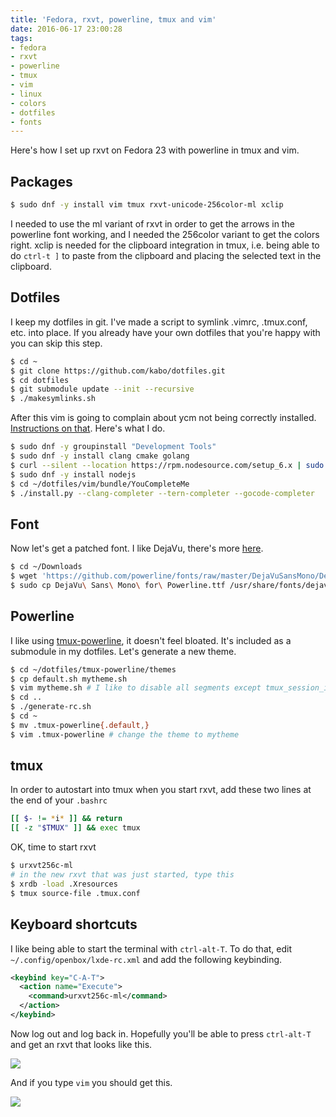 ```yaml
---
title: 'Fedora, rxvt, powerline, tmux and vim'
date: 2016-06-17 23:00:28
tags:
- fedora
- rxvt
- powerline
- tmux
- vim
- linux
- colors
- dotfiles
- fonts
---
```

Here's how I set up rxvt on Fedora 23 with powerline in tmux and vim.

## Packages

``` bash
$ sudo dnf -y install vim tmux rxvt-unicode-256color-ml xclip
```

I needed to use the ml variant of rxvt in order to get the arrows in the powerline font working, and I needed the 256color variant to get the colors right.
xclip is needed for the clipboard integration in tmux, i.e. being able to do `ctrl-t ]` to paste from the clipboard and placing the selected text in the clipboard.

## Dotfiles

I keep my dotfiles in git. I've made a script to symlink .vimrc, .tmux.conf, etc. into place.
If you already have your own dotfiles that you're happy with you can skip this step.

``` bash
$ cd ~
$ git clone https://github.com/kabo/dotfiles.git
$ cd dotfiles
$ git submodule update --init --recursive
$ ./makesymlinks.sh
```

After this vim is going to complain about ycm not being correctly installed. [Instructions on that](https://github.com/Valloric/YouCompleteMe#fedora-linux-x64).
Here's what I do.

``` bash
$ sudo dnf -y groupinstall "Development Tools"
$ sudo dnf -y install clang cmake golang
$ curl --silent --location https://rpm.nodesource.com/setup_6.x | sudo bash -
$ sudo dnf -y install nodejs
$ cd ~/dotfiles/vim/bundle/YouCompleteMe
$ ./install.py --clang-completer --tern-completer --gocode-completer
```

## Font

Now let's get a patched font. I like DejaVu, there's more [here](https://github.com/powerline/fonts).

``` bash
$ cd ~/Downloads
$ wget 'https://github.com/powerline/fonts/raw/master/DejaVuSansMono/DejaVu%20Sans%20Mono%20for%20Powerline.ttf'
$ sudo cp DejaVu\ Sans\ Mono\ for\ Powerline.ttf /usr/share/fonts/dejavu/DejaVuSansMonoForPowerline.ttf
```

## Powerline

I like using [tmux-powerline](https://github.com/erikw/tmux-powerline), it doesn't feel bloated. It's included as a submodule in my dotfiles. Let's generate a new theme.

``` bash
$ cd ~/dotfiles/tmux-powerline/themes
$ cp default.sh mytheme.sh
$ vim mytheme.sh # I like to disable all segments except tmux_session_info, hostname, pwd and load
$ cd ..
$ ./generate-rc.sh
$ cd ~
$ mv .tmux-powerline{.default,}
$ vim .tmux-powerline # change the theme to mytheme
```

## tmux

In order to autostart into tmux  when you start rxvt, add these two lines at the end of your `.bashrc`

``` bash
[[ $- != *i* ]] && return
[[ -z "$TMUX" ]] && exec tmux
```

OK, time to start rxvt
``` bash
$ urxvt256c-ml
# in the new rxvt that was just started, type this
$ xrdb -load .Xresources
$ tmux source-file .tmux.conf
```

## Keyboard shortcuts

I like being able to start the terminal with `ctrl-alt-T`. To do that, edit `~/.config/openbox/lxde-rc.xml` and add the following keybinding.

``` xml
<keybind key="C-A-T">
  <action name="Execute">
    <command>urxvt256c-ml</command>
  </action>
</keybind>
```

Now log out and log back in. Hopefully you'll be able to press `ctrl-alt-T` and get an rxvt that looks like this.

![](/images/urxvt_037.png)

And if you type `vim` you should get this.

![](/images/urxvt_038.png)
